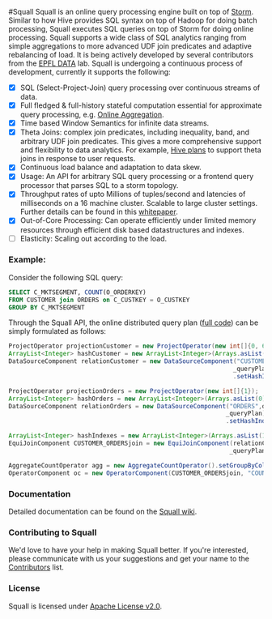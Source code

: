 #Squall
Squall is an online query processing engine built on top of [Storm](https://github.com/nathanmarz/storm). Similar to how Hive provides SQL syntax on top of Hadoop for doing batch processing, Squall executes SQL queries on top of Storm for doing online processing. Squall supports a wide class of SQL analytics ranging from simple aggregations to more advanced UDF join predicates and adaptive rebalancing of load. It is being actively developed by several contributors from the [EPFL DATA](http://data.epfl.ch/) lab. Squall is undergoing a continuous process of development, currently it supports the following:

- [x] SQL (Select-Project-Join) query processing over continuous streams of data.
- [x] Full fledged & full-history stateful computation essential for approximate query processing, e.g. [Online Aggregation](http://en.wikipedia.org/wiki/Online_aggregation).
- [x] Time based Window Semantics for infinite data streams.
- [x] Theta Joins: complex join predicates, including inequality, band, and arbitrary UDF join predicates. This gives a more comprehensive support and flexibility to data analytics. For example, [Hive plans](https://cwiki.apache.org/confluence/display/Hive/Theta+Join) to support theta joins in response to user requests.
- [x] Continuous load balance and adaptation to data skew.
- [x] Usage: An API for arbitrary SQL query processing or a frontend query processor that parses SQL to a storm topology.
- [x] Throughput rates of upto Millions of tuples/second and latencies of milliseconds on a 16 machine cluster. Scalable to large cluster settings. Further details can be found in this [whitepaper](http://www.vldb.org/pvldb/vol7/p441-elseidy.pdf).
- [x] Out-of-Core Processing: Can operate efficiently under limited memory resources through efficient disk based datastructures and indexes.
- [ ] Elasticity: Scaling out according to the load.

### Example:
Consider the following SQL query:
```sql
SELECT C_MKTSEGMENT, COUNT(O_ORDERKEY)
FROM CUSTOMER join ORDERS on C_CUSTKEY = O_CUSTKEY
GROUP BY C_MKTSEGMENT
```
Through the Squall API, the online distributed query plan ([full code](https://github.com/epfldata/squall/blob/master/src/plan_runner/query_plans/HyracksPlan.java)) can be simply formulated as follows:

```java
ProjectOperator projectionCustomer = new ProjectOperator(new int[]{0, 6});
ArrayList<Integer> hashCustomer = new ArrayList<Integer>(Arrays.asList(0));
DataSourceComponent relationCustomer = new DataSourceComponent("CUSTOMER",dataPath + "customer" + extension,
                                                              _queryPlan).addOperator(projectionCustomer)
                                                              .setHashIndexes(hashCustomer);

ProjectOperator projectionOrders = new ProjectOperator(new int[]{1});
ArrayList<Integer> hashOrders = new ArrayList<Integer>(Arrays.asList(0));
DataSourceComponent relationOrders = new DataSourceComponent("ORDERS",dataPath + "orders" + extension,
                                                            _queryPlan).addOperator(projectionOrders)
                                                            .setHashIndexes(hashOrders);

ArrayList<Integer> hashIndexes = new ArrayList<Integer>(Arrays.asList(1));
EquiJoinComponent CUSTOMER_ORDERSjoin = new EquiJoinComponent(relationCustomer,relationOrders,
                                                             _queryPlan).setHashIndexes(hashIndexes);

AggregateCountOperator agg = new AggregateCountOperator().setGroupByColumns(Arrays.asList(1));
OperatorComponent oc = new OperatorComponent(CUSTOMER_ORDERSjoin, "COUNTAGG", _queryPlan).setOperator(agg);
```


### Documentation
Detailed documentation can be found on the [Squall wiki](http://github.com/epfldata/squall/wiki).

### Contributing to Squall
We'd love to have your help in making Squall better. If you're interested, please communicate with us your suggestions and get your name to the [Contributors](https://github.com/epfldata/squall/wiki/Contributors) list.

### License
Squall is licensed under [Apache License v2.0](http://www.apache.org/licenses/LICENSE-2.0.html).
